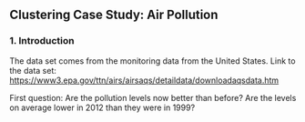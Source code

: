 ## Clustering Case Study: Air Pollution

### 1. Introduction
The data set comes from the monitoring data from the United States. Link to the data set: https://www3.epa.gov/ttn/airs/airsaqs/detaildata/downloadaqsdata.htm

First question: Are the pollution levels now better than before? Are the levels on average lower in 2012 than they were in 1999?
